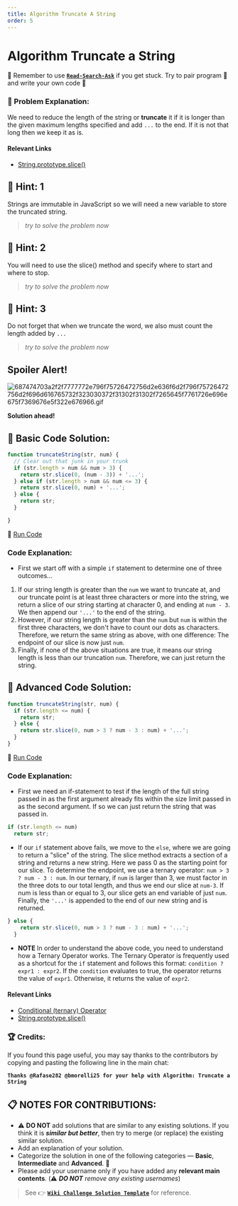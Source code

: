 ```yaml
---
title: Algorithm Truncate A String
order: 5
---
```

# Algorithm Truncate a String

:triangular_flag_on_post: Remember to use [**`Read-Search-Ask`**](FreeCodeCamp-Get-Help) if you get stuck. Try to pair program :busts_in_silhouette: and write your own code :pencil:

### :checkered_flag: Problem Explanation:

We need to reduce the length of the string or **truncate** it if it is longer than the given maximum lengths specified and add `...` to the end. If it is not that long then we keep it as is.

#### Relevant Links

- [String.prototype.slice()](https://freecodecamp.com/wiki/docs/js-array-prototype-slice)

## :speech_balloon: Hint: 1

Strings are immutable in JavaScript so we will need a new variable to store the truncated string.

> _try to solve the problem now_

## :speech_balloon: Hint: 2

You will need to use the slice() method and specify where to start and where to stop.

> _try to solve the problem now_

## :speech_balloon: Hint: 3

Do not forget that when we truncate the word, we also must count the length added by `...`

> _try to solve the problem now_

## Spoiler Alert!

![687474703a2f2f7777772e796f75726472756d2e636f6d2f796f75726472756d2f696d616765732f323030372f31302f31302f7265645f7761726e696e675f7369676e5f322e676966.gif](https://files.gitter.im/FreeCodeCamp/Wiki/nlOm/thumb/687474703a2f2f7777772e796f75726472756d2e636f6d2f796f75726472756d2f696d616765732f323030372f31302f31302f7265645f7761726e696e675f7369676e5f322e676966.gif)

**Solution ahead!**

## :beginner: Basic Code Solution:

```javascript
function truncateString(str, num) {
  // Clear out that junk in your trunk
  if (str.length > num && num > 3) {
    return str.slice(0, (num - 3)) + '...';
  } else if (str.length > num && num <= 3) {
    return str.slice(0, num) + '...';
  } else {
    return str;
  }

}
```

:rocket: [Run Code](https://repl.it/CLjU/55)

### Code Explanation:

- First we start off with a simple ```if``` statement to determine one of three outcomes...
1. If our string length is greater than the ```num``` we want to truncate at, and our truncate point is at least three characters or more into the string, we return a slice of our string starting at character 0, and ending at ```num - 3```. We then append our ```'...'``` to the end of the string.
2. However, if our string length is greater than the ```num``` but ```num``` is within the first three characters, we don't have to count our dots as characters. Therefore, we return the same string as above, with one difference: The endpoint of our slice is now just ```num```.
3. Finally, if none of the above situations are true, it means our string length is less than our truncation ```num```. Therefore, we can just return the string. 

## :rotating_light: Advanced Code Solution:

```javascript
function truncateString(str, num) {
  if (str.length <= num) {
    return str;
  } else {
    return str.slice(0, num > 3 ? num - 3 : num) + '...';
  }
}
```

:rocket: [Run Code](https://repl.it/CLjU/54)

### Code Explanation:

- First we need an if-statement to test if the length of the full string passed in as the first argument already fits within the size limit passed in as the second argument. If so we can just return the string that was passed in.

```javascript
if (str.length <= num)
  return str;
```

- If our ```if``` statement above fails, we move to the ```else```, where we are going to return a "slice" of the string. The slice method extracts a section of a string and returns a new string. Here we pass 0 as the starting point for our slice. To determine the endpoint, we use a ternary operator: ```num > 3 ? num - 3 : num```. In our ternary, if ```num``` is larger than 3, we must factor in the three dots to our total length, and thus we end our slice at ```num-3```. If num is less than or equal to 3, our slice gets an end variable of just ```num```. Finally, the ```'...'``` is appended to the end of our new string and is returned.

```javascript
} else {
    return str.slice(0, num > 3 ? num - 3 : num) + '...';
  }
```

- **NOTE** In order to understand the above code, you need to understand how a Ternary Operator works. The Ternary Operator is frequently used as a shortcut for the ```if``` statement and follows this format: ```condition ? expr1 : expr2```. If the ```condition``` evaluates to true, the operator returns the value of ```expr1```. Otherwise, it returns the value of ```expr2```.

#### Relevant Links

- [Conditional (ternary) Operator](https://developer.mozilla.org/en-US/docs/Web/JavaScript/Reference/Operators/Conditional_Operator)
- [String.prototype.slice()](https://freecodecamp.com/wiki/docs/js-array-prototype-slice)

### :trophy: Credits:

If you found this page useful, you may say thanks to the contributors by copying and pasting the following line in the main chat:

**`Thanks @Rafase282 @bmorelli25 for your help with Algorithm: Truncate a String`**

## :clipboard: NOTES FOR CONTRIBUTIONS:

- :warning: **DO NOT** add solutions that are similar to any existing solutions. If you think it is **_similar but better_**, then try to merge (or replace) the existing similar solution.
- Add an explanation of your solution.
- Categorize the solution in one of the following categories &mdash; **Basic**, **Intermediate** and **Advanced**. :traffic_light:
- Please add your username only if you have added any **relevant main contents**. (:warning: **_DO NOT_** _remove any existing usernames_)

> See :point_right: [**`Wiki Challenge Solution Template`**](Wiki-Template-Challenge-Solution) for reference.

